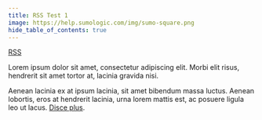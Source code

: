 ```yaml
---
title: RSS Test 1
image: https://help.sumologic.com/img/sumo-square.png
hide_table_of_contents: true    
---
```


<a href="https://help.sumologic.com/release-notes-service/rss.xml" class="small-text">RSS</a>

Lorem ipsum dolor sit amet, consectetur adipiscing elit. Morbi elit risus, hendrerit sit amet tortor at, lacinia gravida nisi.

Aenean lacinia ex at ipsum lacinia, sit amet bibendum massa luctus. Aenean lobortis, eros at hendrerit lacinia, urna lorem mattis est, ac posuere ligula leo ut lacus. [Disce plus](/docs/manage/manage-subscription/create-and-manage-orgs/manage-orgs-for-mssps/).
